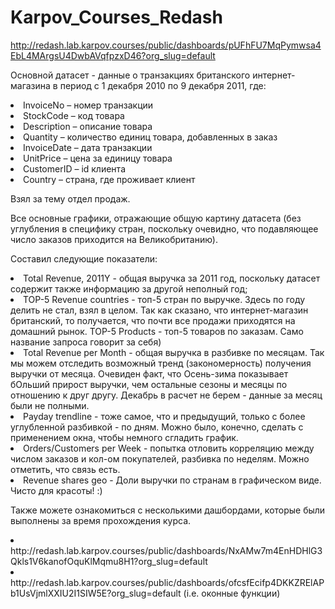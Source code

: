 # Karpov_Courses_Redash

http://redash.lab.karpov.courses/public/dashboards/pUFhFU7MqPymwsa4EbL4MArgsU4DwbAVqfpzxD46?org_slug=default

Основной датасет - данные о транзакциях британского интернет-магазина в период с 1 декабря 2010 по 9 декабря 2011, где:

<li> InvoiceNo – номер транзакции
<li> StockCode – код товара
<li> Description – описание товара
<li> Quantity – количество единиц товара, добавленных в заказ
<li> InvoiceDate – дата транзакции 
<li> UnitPrice – цена за единицу товара
<li> CustomerID – id клиента
<li> Country – страна, где проживает клиент
  
Взял за тему отдел продаж.

Все основные графики, отражающие общую картину датасета (без углубления в специфику стран, поскольку очевидно, что подавляющее число заказов приходится на Великобританию).

Составил следующие показатели:

<li> Total Revenue, 2011Y - общая выручка за 2011 год, поскольку датасет содержит также информацию за другой неполный год;
<li> TOP-5 Revenue countries - топ-5 стран по выручке. Здесь по году делить не стал, взял в целом. Так как сказано, что интернет-магазин британский, то получается, что почти все продажи приходятся на домашний рынок.
TOP-5 Products - топ-5 товаров по заказам. Само название запроса говорит за себя)
<li> Total Revenue per Month - общая выручка в разбивке по месяцам. Так мы можем отследить возможный тренд (закономерность) получения выручки от месяца. Очевиден факт, что Осень-зима показывает бОльший прирост выручки, чем остальные сезоны и месяцы по отношению к друг другу. Декабрь в расчет не берем - данные за месяц были не полными.
<li> Payday trendline - тоже самое, что и предыдущий, только с более углубленной разбивкой - по дням. Можно было, конечно, сделать с применением окна, чтобы немного сгладить график.
<li> Orders/Customers per Week - попытка отловить корреляцию между числом заказов и кол-ом покупателей, разбивка по неделям. Можно отметить, что связь есть.
<li> Revenue shares geo - Доли выручки по странам в графическом виде. Чисто для красоты! :) 

  
Также можете ознакомиться с несколькими дашбордами, которые были выполнены за время прохождения курса.
  
<li> http://redash.lab.karpov.courses/public/dashboards/NxAMw7m4EnHDHlG3Qkls1V6kanofOquKlMqmu8H1?org_slug=default
<li> http://redash.lab.karpov.courses/public/dashboards/ofcsfEcifp4DKKZRElAPb1UsVjmlXXIU2I1SIW5E?org_slug=default (i.e. оконные функции)
 
